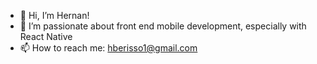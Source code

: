 - 👋 Hi, I’m Hernan!
- 👀 I’m passionate about front end mobile development, especially with React Native
- 📫 How to reach me: hberisso1@gmail.com
